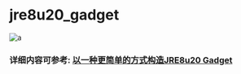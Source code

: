 # jre8u20_gadget
![a](https://github.com/feihong-cs/jre8u20_gadget/blob/master/%E5%9B%BE%E8%A7%A3/003.png)

### 详细内容可参考: [以一种更简单的方式构造JRE8u20 Gadget](https://xz.aliyun.com/t/8277)
